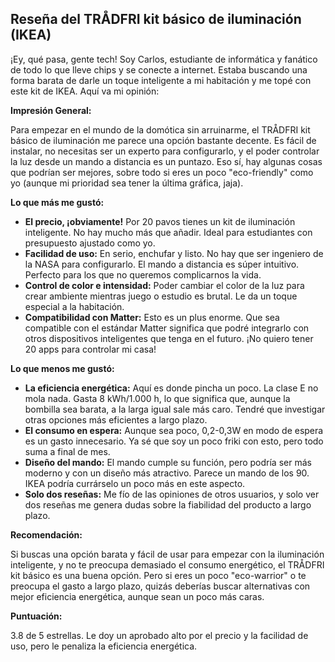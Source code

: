 ## Reseña del TRÅDFRI kit básico de iluminación (IKEA)

¡Ey, qué pasa, gente tech! Soy Carlos, estudiante de informática y fanático de todo lo que lleve chips y se conecte a internet. Estaba buscando una forma barata de darle un toque inteligente a mi habitación y me topé con este kit de IKEA. Aquí va mi opinión:

**Impresión General:**

Para empezar en el mundo de la domótica sin arruinarme, el TRÅDFRI kit básico de iluminación me parece una opción bastante decente. Es fácil de instalar, no necesitas ser un experto para configurarlo, y el poder controlar la luz desde un mando a distancia es un puntazo. Eso sí, hay algunas cosas que podrían ser mejores, sobre todo si eres un poco "eco-friendly" como yo (aunque mi prioridad sea tener la última gráfica, jaja).

**Lo que más me gustó:**

*   **El precio, ¡obviamente!** Por 20 pavos tienes un kit de iluminación inteligente. No hay mucho más que añadir. Ideal para estudiantes con presupuesto ajustado como yo.
*   **Facilidad de uso:** En serio, enchufar y listo. No hay que ser ingeniero de la NASA para configurarlo. El mando a distancia es súper intuitivo. Perfecto para los que no queremos complicarnos la vida.
*   **Control de color e intensidad:** Poder cambiar el color de la luz para crear ambiente mientras juego o estudio es brutal. Le da un toque especial a la habitación.
*   **Compatibilidad con Matter:** Esto es un plus enorme. Que sea compatible con el estándar Matter significa que podré integrarlo con otros dispositivos inteligentes que tenga en el futuro. ¡No quiero tener 20 apps para controlar mi casa!

**Lo que menos me gustó:**

*   **La eficiencia energética:** Aquí es donde pincha un poco. La clase E no mola nada. Gasta 8 kWh/1.000 h, lo que significa que, aunque la bombilla sea barata, a la larga igual sale más caro. Tendré que investigar otras opciones más eficientes a largo plazo.
*   **El consumo en espera:** Aunque sea poco, 0,2-0,3W en modo de espera es un gasto innecesario. Ya sé que soy un poco friki con esto, pero todo suma a final de mes.
*   **Diseño del mando:** El mando cumple su función, pero podría ser más moderno y con un diseño más atractivo. Parece un mando de los 90. IKEA podría currárselo un poco más en este aspecto.
*   **Solo dos reseñas:** Me fío de las opiniones de otros usuarios, y solo ver dos reseñas me genera dudas sobre la fiabilidad del producto a largo plazo.

**Recomendación:**

Si buscas una opción barata y fácil de usar para empezar con la iluminación inteligente, y no te preocupa demasiado el consumo energético, el TRÅDFRI kit básico es una buena opción. Pero si eres un poco "eco-warrior" o te preocupa el gasto a largo plazo, quizás deberías buscar alternativas con mejor eficiencia energética, aunque sean un poco más caras.

**Puntuación:**

3.8 de 5 estrellas. Le doy un aprobado alto por el precio y la facilidad de uso, pero le penaliza la eficiencia energética.